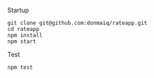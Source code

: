 Startup
```
git clone git@github.com:donmaiq/rateapp.git
cd rateapp
npm install
npm start
```

Test
```
npm test
```